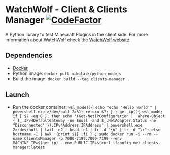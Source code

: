 # WatchWolf - Client & Clients Manager [![CodeFactor](https://www.codefactor.io/repository/github/rogermiranda1000/watchwolf-client/badge/dev)](https://www.codefactor.io/repository/github/rogermiranda1000/watchwolf-client/overview/dev)
A Python library to test Minecraft Plugins in the client side. For more information about WatchWolf check the [WatchWolf website](https://watchwolf.dev/).

## Dependencies
- [Docker](https://www.docker.com/get-started/)
- Python image: `docker pull nikolaik/python-nodejs`
- Build the image: `docker build --tag clients-manager .`

## Launch
- Run the docker container: `wsl_mode(){ echo "echo 'Hello world'" | powershell.exe >/dev/null 2>&1; return $?; } ; get_ip(){ wsl_mode; if [ $? -eq 0 ]; then echo '(Get-NetIPConfiguration |  Where-Object { $_.IPv4DefaultGateway -ne $null -and $_.NetAdapter.Status -ne "Disconnected" }).IPv4Address.IPAddress' | powershell.exe 2>/dev/null | tail -n2 | head -n1 | tr -d "\n" | tr -d "\r"; else hostname -I | awk '{print $1}';fi } ; sudo docker run -i --rm --name ClientsManager -p 7000-7199:7000-7199 --env MACHINE_IP=$(get_ip) --env PUBLIC_IP=$(curl ifconfig.me) clients-manager:latest`

